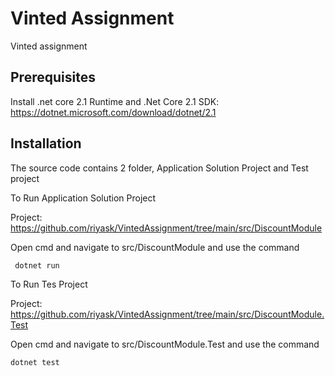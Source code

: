 # Vinted Assignment
Vinted assignment

## Prerequisites

Install .net core 2.1 Runtime and .Net Core 2.1 SDK:  https://dotnet.microsoft.com/download/dotnet/2.1 

## Installation

The source code contains 2 folder, Application Solution Project and Test project 

To Run Application Solution Project 

 Project: https://github.com/riyask/VintedAssignment/tree/main/src/DiscountModule 

Open cmd  and navigate to src/DiscountModule and use the command 

```bash
 dotnet run 
```

To Run Tes Project 

Project: https://github.com/riyask/VintedAssignment/tree/main/src/DiscountModule.Test 

Open cmd  and navigate to src/DiscountModule.Test and use the command

```bash
dotnet test 
```
